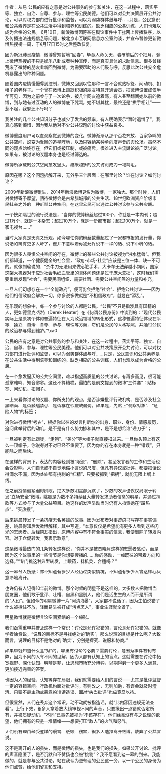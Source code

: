 作者：从易 公民的应有之意是对公共事务的参与和关注，在这一过程中，落实平等、独立、自治、自尊、参与、理性等公民美德。他们可以对公共决策展开公共讨论，可以对权力部门进行批评和监督，可以为弱势群体鼓与呼……只是，公民意识和公共素养是在公共生活中得到培养和训练的。缺乏相应的公共训练，人们也难以成为合格的公民。 6月10日，新浪微博因蒋某在舆论事件中干扰网上传播秩序，以及传播违法违规信息等问题，被北京市互联网信息办公室约谈，并宣布暂停更新微博热搜榜一周，于6月17日15时之后整改恢复。

因为新冠肺炎疫情，微博曾短暂地“回春”。毕竟人命关天，春节前后的个把月，登上微博热搜的不只是娱乐八卦或者种种宣传，而是真实具体的求助信息。很多曾经荒废了微博的朋友重新回到微博，为需要帮助的人们鼓与呼，反思此次公共安全危机暴露出的种种问题。

随着国内疫情慢慢得到控制，微博又回到以往那种一言不合就贴标签、问动机、扣帽子的老样子。一个曾在微博上踊跃积极的朋友特意开通会员，把微博设置成仅半年可见，因为之前参与了一次论争，被几个网友追着骂，有人甚至翻阅她以前的微博，到与她有过互动的人的微博底下咒骂。她不堪其扰，最终还是“拱手相让”——惹不起，我躲还不行吗？

我关注的几个公共知识分子也减少了发言的频率，有人明确表示“暂时退博了”。我真心感到惋惜，因为我从他对不少公共议题的讨论中获益良多。

微博重度用户可以直观察觉到微博的变化。微博渐渐从那个百花齐放、百家争鸣的公共空间，蜕变为饭圈的追星阵地，以及只容纳某种单向度声音的舆论场。虽然不同的观点始终存在，但它们或被压制，或被痛斥，很难进入主流舆论被广泛讨论。如果有，被讨论的议题本身也是经过筛选的。

微博所承载的公共空间愈发逼仄，越来越多的公共讨论成为一地鸡毛。

原因在哪？这个问题拆解开来，无外乎三个层面：在哪里讨论？谁在讨论？如何讨论？

2009年新浪微博诞生，2014年新浪微博更名为微博，一家独大。那个时候，人们对微博寄予厚望，期待微博会是古希腊城邦的公共生活、18世纪欧洲资产阶级市民社会之外的一种新型公共空间，在这里公民可以通过公共讨论参与公共实践。

一个恍如隔世的流行说法是，“当你的微博粉丝超过100个，你就是一本内刊；超过1万个，就是一本杂志；超过10万个，就是一份都市报；超过100万个，就是一家电视台……”

当时大家真是天真又乐观。如今哪怕你的粉丝数量超过了一家都市报的发行量，你说话的确有更多人听了，但并不意味着你被允许说不一样的话、说不中听的话。

因为很多人畏惧公共空间的存在，微博上的某些公共讨论被视为“洪水猛兽”。但我们都知道，一个健康健全的社会里，“政府-市场-社会”应该是三位一体、缺一不可的。就像刘瑜说的，“杀牛刀无法用来做心脏手术，大卡车无法穿越小胡同，国家这架大机器对于应对社会毛细血管里的具体问题还是过于庞大笨拙”，这时我们需要重新发现“社会”，需要民间组织、需要社团、需要公共空间等的力量和补充。

一旦人们幻想存在一个“全能政府”，便可能会拒绝“社会”、拒绝公共讨论——因为他们相信政府会解决一切。你多说多做就是“不相信政府”，就是在“添乱”。

在乐观的想象中，每一个参与讨论的人都是公民。“公民”不只是指涉具有国籍的人，更如德里克·希特（Derek Heater）在《何谓公民身份》中谈到的：“现代公民实际上是原初个体的普遍特征在人为政治领域的转化形式，这种普遍特征体现在平等、独立、自治、自尊、参与、理性等方面，它们是公民的人格写照，并通过公民的政治参与得到维护。”\xa0

公民的应有之意是对公共事务的参与和关注，在这一过程中，落实平等、独立、自治、自尊、参与、理性等公民美德。他们可以对公共决策展开公共讨论，可以对权力部门进行批评和监督，可以为弱势群体鼓与呼……只是，公民意识和公共素养是在公共生活中得到培养和训练的。缺乏相应的公共训练，人们也难以成为合格的公民。

在一个愈发逼仄的公共空间里，难以指望高质量的公共讨论。有再多高见，很可能孤掌难鸣、知音寥寥。这还不算糟糕，最怕的是前文提到的微博“三件套”：贴标签、问动机、扣帽子。

一上来看你讨论的议题、你所支持的观点，是否涉嫌批评行政机构、是否涉及社会黑暗面、是否触碰禁忌、是否存在瑕疵或漏洞，如果是，先贴上“观察对象”、“危险人物”的标签；

对你进行微博“考古”，根据你以往的发言判断你的出身、职业、身份、情感履历，追问此举背后的动机，是不是有什么势力掺和其中，是不是想给谁“递刀子”；

一旦被判定有此嫌疑，“走狗”、“美分”等大帽子就直接扣过来。一旦你头顶上有这么一顶帽子，你说得对不对已经不重要了，因为你的存在本身就是一种“错误”，只能除之而后快。

在这样的背景下，表达的内容轻则被“限流”、“删除”，甚至发言者的工作和生活也会受影响。人们自觉或不自觉地缩小言说的尺度，但凡有异议或批评，都要把话说得滴水不漏，因为处处都有挑刺的“杠精”，只要被抓到“把柄”，就能无限上纲上线。

在之前疫情最紧迫的阶段，绝大多数明星都沉默了，少数的发声也仅仅局限于转发“立场安全”微博。姚晨是为数不多持续且大量转发求助者信息的明星，并通过捐款等方式参与了大量公益项目。她这样的发声举动当时仍有人指责她在“蹭热点”、“买热搜”。

后来姚晨转发了一条抗疫无名英雄的故事，因为发布者对事迹的书写存在事实偏差，姚晨得知后发微博解释，其中写道，“本意仅仅是希望能有更多人看到这些闪光的志愿者。后经网友指出，原博内容中有不符合事实的信息，我便删除了转发内容。对于仓促转发，我表示歉意”。

这条微博最热门的几条转发这样说，“你并不是被贾晓月这样的志愿者感动，而是因为这个故事里的一些情节是你想要传播的……你的感动，一如既往的带着方向和选择。”“专门挑这种典型转发，上眼药，抖机灵，合适吗？”

这一幕令人伤感：你不知道有多少人经历过类似情境，不知道有多少人曾这样心灰意冷地离开。

也许仍有人记得10年前的微博。那个时候的明星不是这样的，大多数人把微博当朋友圈，他们敢于批评、吐槽、自黑和黑别人，他们是活生生的人而不是所谓的“人设”。但如今的明星微博一片“河清海晏”，大家都不说话了，因为生怕说错了什么被揪住不放，轻而易举被打成“污点艺人”，事业生涯就全毁了。

明星微博就是微博言论空间紧缩的一个缩影。

我们亟需重申并普及这样一个常识：讨论是允许犯错的，言论是允许犯错的。就像学者徐贲说，“说理的目标不是寻找绝对的‘确实’，那么说理的目标是什么呢？大致而言，说理的目标不是绝对的‘确实’，分别是探究、说服和协商。”

如果早就知道什么是“对”的，哪里有讨论的必要？需要讨论，是因为事件有利有弊，因为不同的人有不同的见解，因为人都有认知上的盲点。这就需要在讨论中拓宽视野、深化认知、明辨是非，让思想市场充分博弈，以期得到一个更多人满意、更加接近完善的答案。

也因为人的经验、认知等存在局限，我们就需要给人们的言说——尤其是批评监督一定的容错空间。行政机构面对批评时，有则改之，无则加勉，有误会就及时澄清。只要不是主动或恶意的诽谤造谣，面对“失当批评”也应宽容以待。

但很显然，人们在丢弃这个常识。动不动就被指造谣，就“此内容因违规无法查看”。上行下效，很多人拿着放大镜审视不同的声音，只要揪出一点错就否定所有，并被质疑动机。“不同”已事先被视为“不该存在”，他们丝毫没有与之说理的欲望，他们拥有的只是一堆情绪——想要打压“敌人”的火气和怒气。

人们没有理由经受这样的谩骂、诋毁、伤害，很多人选择离开微博，放弃了公共言说。

这不是离开的人的损失，而是微博的损失，也是我们的损失。如果公开讨论、批评的声音隐匿了，是否沉默和不赞扬也会被“挑剔”？我不愿看到这一幕的到来。我能做的，就是参与公共讨论，站在我认为更有理的公民这一旁，以一个公民的身份为他们点赞，给他们留言和支持。  


